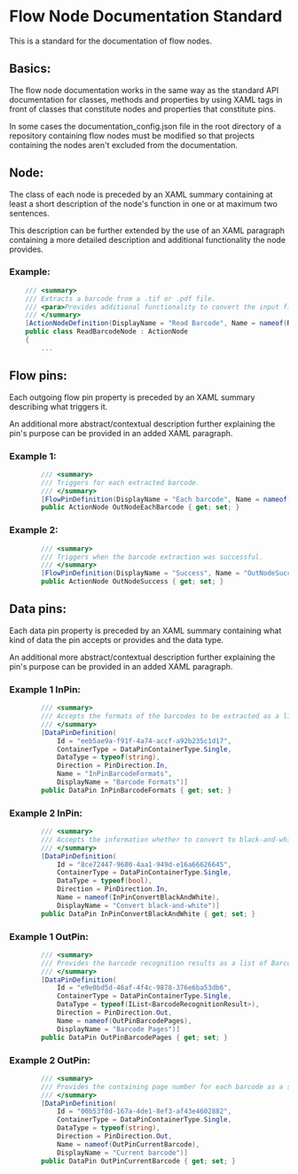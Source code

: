 # Flow Node Documentation Standard
This is a standard for the documentation of flow nodes.

## Basics:
The flow node documentation works in the same way as the standard API documentation for classes, methods and properties by using XAML tags in front of classes that constitute nodes and properties that constitute pins.

In some cases the documentation_config.json file in the root directory of a repository containing flow nodes must be modified so that projects containing the nodes aren't excluded from the documentation.

## Node:
The class of each node is preceded by an XAML summary containing at least a short description of the node's function in one or at maximum two sentences.

This description can be further extended by the use of an XAML paragraph containing a more detailed description and additional functionality the node provides.

### Example:
```csharp
    /// <summary>
    /// Extracts a barcode from a .tif or .pdf file.
    /// <para>Provides additional functionality to convert the input file to black-and-white.</para>
    /// </summary>
    [ActionNodeDefinition(DisplayName = "Read Barcode", Name = nameof(ReadBarcodeNode), Category = "Barcode", Tooltip = "Reads barcode from image (tif) or pdf")]
    public class ReadBarcodeNode : ActionNode
    {
        ...
```

## Flow pins:
Each outgoing flow pin property is preceded by an XAML summary describing what triggers it.

An additional more abstract/contextual description further explaining the pin's purpose can be provided in an added XAML paragraph.

### Example 1:
```csharp
        /// <summary>
        /// Triggers for each extracted barcode.
        /// </summary>
        [FlowPinDefinition(DisplayName = "Each barcode", Name = nameof(OutNodeEachBarcode), PinDirection = PinDirection.Out)]
        public ActionNode OutNodeEachBarcode { get; set; }
```

### Example 2:
```csharp
        /// <summary>
        /// Triggers when the barcode extraction was successful.
        /// </summary>
        [FlowPinDefinition(DisplayName = "Success", Name = "OutNodeSuccess", PinDirection = PinDirection.Out)]
        public ActionNode OutNodeSuccess { get; set; }
```

## Data pins:
Each data pin property is preceded by an XAML summary containing what kind of data the pin accepts or provides and the data type.

An additional more abstract/contextual description further explaining the pin's purpose can be provided in an added XAML paragraph.

### Example 1 InPin:
```csharp
        /// <summary>
        /// Accepts the formats of the barcodes to be extracted as a list of string.
        /// </summary>
        [DataPinDefinition(
            Id = "eeb5ae9a-f91f-4a74-accf-a92b235c1d17",
            ContainerType = DataPinContainerType.Single,
            DataType = typeof(string),
            Direction = PinDirection.In,
            Name = "InPinBarcodeFormats",
            DisplayName = "Barcode Formats")]
        public DataPin InPinBarcodeFormats { get; set; }
```

### Example 2 InPin:
```csharp
        /// <summary>
        /// Accepts the information whether to convert to black-and-white or not as a boolean.
        /// </summary>
        [DataPinDefinition(
            Id = "8ce72447-9680-4aa1-949d-e16a66626645",
            ContainerType = DataPinContainerType.Single,
            DataType = typeof(bool),
            Direction = PinDirection.In,
            Name = nameof(InPinConvertBlackAndWhite),
            DisplayName = "Convert black-and-white")]
        public DataPin InPinConvertBlackAndWhite { get; set; }
```

### Example 1 OutPin:
```csharp
        /// <summary>
        /// Provides the barcode recognition results as a list of BarcodeRecognitionResult.
        /// </summary>
        [DataPinDefinition(
            Id = "e9e0bd5d-46af-4f4c-9878-376e6ba53db6",
            ContainerType = DataPinContainerType.Single,
            DataType = typeof(IList<BarcodeRecognitionResult>),
            Direction = PinDirection.Out,
            Name = nameof(OutPinBarcodePages),
            DisplayName = "Barcode Pages")]
        public DataPin OutPinBarcodePages { get; set; }
```

### Example 2 OutPin:
```csharp
        /// <summary>
        /// Provides the containing page number for each barcode as a string.
        /// </summary>
        [DataPinDefinition(
            Id = "00b53f8d-167a-4de1-8ef3-af43e4602882",
            ContainerType = DataPinContainerType.Single,
            DataType = typeof(string),
            Direction = PinDirection.Out,
            Name = nameof(OutPinCurrentBarcode),
            DisplayName = "Current barcode")]
        public DataPin OutPinCurrentBarcode { get; set; }
```